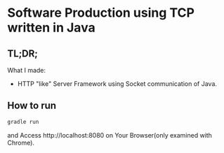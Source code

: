 # Software Production using TCP written in Java

## TL;DR;
What I made:
* HTTP "like" Server Framework using Socket communication of Java.


## How to run
```bash
gradle run
```
and Access http://localhost:8080 on Your Browser(only examined with Chrome).

